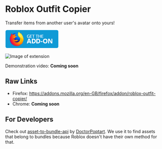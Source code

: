 # Roblox Outfit Copier

Transfer items from another user's avatar onto yours!

<a href="https://addons.mozilla.org/en-GB/firefox/addon/roblox-outfit-copier/" title="Mozilla addons link"><img src="/icons/Mozilla-Addons.png" alt="Get the add-on from the Firefox Add-ons store"></a>

![Image of extension](https://addons.mozilla.org/user-media/previews/thumbs/268/268347.jpg?modified=1649688282)

Demonstration video: **Coming soon**

Raw Links
-----
* Firefox: https://addons.mozilla.org/en-GB/firefox/addon/roblox-outfit-copier/
* Chrome: **Coming soon**

For Developers
-----
Check out [asset-to-bundle-api](https://github.com/DoctorPoptart/asset-to-bundle-api) by [DoctorPoptart](https://github.com/DoctorPoptart). We use it to find assets that belong to bundles because Roblox doesn't have their own method for that.
